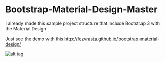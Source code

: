 # Bootstrap-Material-Design-Master

I already made this sample project structure that include Bootstrap 3 with the Material Design 

Just see the demo with this http://fezvrasta.github.io/bootstrap-material-design/

![alt tag](https://raw.github.com/username/projectname/branch/path/to/img.png)

